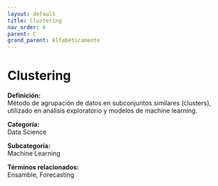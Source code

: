 ```yaml
---
layout: default
title: Clustering
nav_order: 6
parent: C
grand_parent: Alfabéticamente
---
```


# Clustering

**Definición:**  
Método de agrupación de datos en subconjuntos similares (clusters), utilizado en análisis exploratorio y modelos de machine learning.

**Categoría:**  
Data Science  

**Subcategoría:**  
Machine Learning

**Términos relacionados:**  
Ensamble, Forecasting
